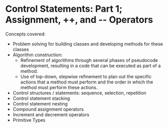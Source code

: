 # Control Statements: Part 1; Assignment, ++, and -- Operators
Concepts covered:
- Problem solving for building classes and developing methods for these classes
- Algorithm construction: 
    - Refinement of algorithms through several phases of pseudocode development, 
    resulting in a code that can be executed as part of a method.
    - Use of top-down, stepwise refinement to plan out the specific actions that a method
    must perform and the order in which the method must perform these actions.
- Control structures / statements: sequence, selection, repetition
- Control statement stacking
- Control statement nesting
- Compound assignment operators
- Increment and decrement operators
- Primitive Types